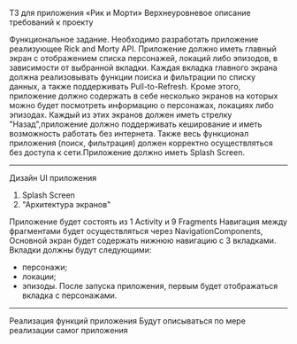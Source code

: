 ТЗ для приложения «Рик и Морти»
Верхнеуровневое описание требований к проекту

Функциональное задание.
Необходимо разработать приложение реализующее Rick and Morty API. Приложение должно иметь главный экран с отображением списка персонажей, локаций либо эпизодов, в зависимости от выбранной вкладки. Каждая вкладка главного экрана должна реализовывать функции поиска и фильтрации по списку данных, а также поддерживать Pull-to-Refresh. Кроме этого, приложение должно содержать в себе несколько экранов на которых можно будет посмотреть информацию о персонажах, локациях либо эпизодах. Каждый из этих экранов должен иметь стрелку "Назад",приложение должно поддерживать кеширование и иметь возможность работать без интернета. Также весь функционал приложения (поиск, фильтрация) должен корректно осуществляться без доступа к сети.Приложение должно иметь Splash Screen.

___________________________________________________________________
Дизайн UI приложения
1. Splash Screen
2. "Архитектура экранов"

Приложение будет состоять из 1 Activity и 9 Fragments
Навигация между фрагментами будет осуществляться через NavigationComponents,
Основной экран будет содержать нижнюю навигацию с 3
вкладками. Вкладки должны будут следующими:
- персонажи;
- локации;
- эпизоды.
После запуска приложения, первым будет отображаться вкладка с
персонажами.

___________________________________________________________________
Реализация функций приложения
Будут описываться по мере реализации самог приложения
